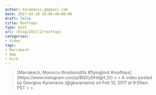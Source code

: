 ```yaml
---
author: karamanis.g@gmail.com
date: 2017-02-10 18:04:46+00:00
draft: false
title: Rooftops
type: post
url: /blog/2017/2/rooftops
categories:
- Video
tags:
- Marrakech
- b&w
- bird
---
```


<blockquote>[Marrakech, Morocco #motionstills #flyingbird #rooftops](https://www.instagram.com/p/BQVyDHdgH_0/)
> 
> A video posted by Georgios Karamanis (@gkaramanis) on Feb 10, 2017 at 9:59am PST
> 
> </blockquote>



